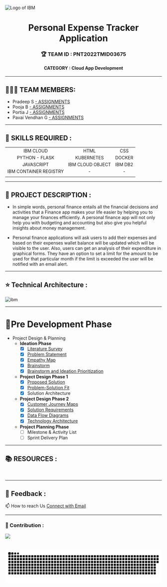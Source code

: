 
![Logo of IBM](https://user-images.githubusercontent.com/82322042/197071559-7063bfc6-8acd-492e-91e6-19a7289c473c.svg)</h1>

<h1 align="center"> Personal Expense Tracker Application </h1>
<b><h3 align="center">🏆 TEAM ID : PNT2022TMID03675</h3></b>
   <h4 align="center">CATEGORY : Cloud App Development<br></h4>
<hr>
<h2 >🧑🏻‍💻 TEAM MEMBERS: </h2>

   - Pradeep S <a href="https://github.com/IBM-EPBL/IBM-Project-26308-1660024385/tree/main/ASSIGNMENTS/Pradeep(Team%20Lead)">- ASSIGNMENTS </a><br>
   - Pooja B <a href="https://github.com/IBM-EPBL/IBM-Project-26308-1660024385/tree/main/ASSIGNMENTS/Pooja%20B">- ASSIGNMENTS </a><br>
   - Portia J <a href="https://github.com/IBM-EPBL/IBM-Project-26308-1660024385/tree/main/ASSIGNMENTS/Portia%20J">- ASSIGNMENTS </a><br>
   - Pavai Vendhan G <a href="https://github.com/IBM-EPBL/IBM-Project-26308-1660024385/tree/main/ASSIGNMENTS/Pavai%20Vendhan%20G">- ASSIGNMENTS </a>
<hr>
<h2>🎯 SKILLS REQUIRED : </h2>

|    |   |   |
| :---:         |     :---:      |          :---: | 
| IBM CLOUD   | HTML     | CSS    |  | 
| PYTHON - FLASK    | KUBERNETES      | DOCKER    |
| JAVASCRIPT  | IBM CLOUD OBJECT | IBM DB2 |
| IBM CONTAINER REGISTRY|-|-
| | | |

<hr>
<h2>📜 PROJECT DESCRIPTION : </h2>

  - In simple words, personal finance entails all the financial decisions and activities that a Finance app makes your life easier by helping you to manage your finances efficiently. A personal finance app will not only help you with budgeting and accounting but also give you helpful insights about money management.

  - Personal finance applications will ask users to add their expenses and based on their expenses wallet balance will be updated which will be visible to the user. Also, users can get an analysis of their expenditure in graphical forms. They have an option to set a limit for the amount to be used for that particular month if the limit is exceeded the user will be notified with an email alert.
<hr>
<h2>⭐️ Technical Architecture : </h2>

![ibm](https://user-images.githubusercontent.com/82322042/197016262-794eeb22-acbe-4d40-80ed-4b98041fed3f.png)
<hr>
<h1>💬Pre Development Phase</h1>

- Project Design & Planning
  - <b>Ideation Phase</b>
    - [x] <a href="https://github.com/IBM-EPBL/IBM-Project-26308-1660024385/blob/main/Project%20Design%20%26%20Planning/Ideation_Phase/Literature%20Survey.pdf">Literature Survey </a>
    - [x] <a href="https://github.com/IBM-EPBL/IBM-Project-26308-1660024385/blob/main/Project%20Design%20%26%20Planning/Ideation_Phase/Problem%20Statement.pdf">Problem Statement</a>
    - [x] <a href="https://github.com/IBM-EPBL/IBM-Project-26308-1660024385/blob/main/Project%20Design%20%26%20Planning/Ideation_Phase/Empathy%20Map.pdf">Empathy Map</a>
    - [x] <a href="https://github.com/IBM-EPBL/IBM-Project-26308-1660024385/blob/main/Project%20Design%20%26%20Planning/Ideation_Phase/Brainstorming.pdf">Brainstorm</a>
    - [x] <a href="https://github.com/IBM-EPBL/IBM-Project-26308-1660024385/blob/main/Project%20Design%20%26%20Planning/Ideation_Phase/brainstorm%20and%20ideation.pdf">Brainstorm and Ideation Prioritization</a>
  - <b>Project Design Phase 1</b>
    - [x] <a href="https://github.com/IBM-EPBL/IBM-Project-26308-1660024385/blob/main/Project%20Design%20%26%20Planning/Project%20Design%20Phase%201/Proposed%20-%20Solution.pdf">Proposed Solution</a>
    - [x] <a href="https://github.com/IBM-EPBL/IBM-Project-26308-1660024385/blob/main/Project%20Design%20%26%20Planning/Project%20Design%20Phase%201/Problem_solution_fit_PET.pdf">Problem-Solution Fit</a>
    - [x] Solution Architecture
  - <b>Project Design Phase 2</b>
    - [x] <a href="https://github.com/IBM-EPBL/IBM-Project-26308-1660024385/blob/main/Project%20Design%20%26%20Planning/Project%20Design%20Phase%201/Customer%20Journey%20Map.pdf">Customer Journey Maps</a>
    - [x] <a href="https://github.com/IBM-EPBL/IBM-Project-26308-1660024385/blob/main/Project%20Design%20%26%20Planning/Project%20Design%20Phase%202/Solution%20Requirements.pdf">Solution Requirements</a>
    - [x] <a href="https://github.com/IBM-EPBL/IBM-Project-26308-1660024385/blob/main/Project%20Design%20%26%20Planning/Project%20Design%20Phase%202/DataFlow%20diagram.pdf">Data Flow Diagrams</a>
    - [x] <a href="https://github.com/IBM-EPBL/IBM-Project-26308-1660024385/blob/main/Project%20Design%20%26%20Planning/Project%20Design%20Phase%202/Technology%20Architecture.pdf">Technology Architecture</a>
  - <b>Project Planning Phase</b>
    - [ ] Milestone & Activity List
    - [ ] Sprint Delivery Plan
<hr>
<h2>📚 RESOURCES :</h2><br>
<hr>
<h2>📣 Feedback :</h2>
📫 How to reach Us <a href = "mailto: pavaivendhan.professional@gmail.com">Connect with Email</a><br>
<hr>
<h3><b>🤝 Contribution :</h3>
<a href="https://github.com/IBM-EPBL/IBM-Project-26308-1660024385/graphs/contributors">
  <img src="https://contrib.rocks/image?repo=IBM-EPBL/IBM-Project-26308-1660024385" />
</a><br><br>

![Snake animation](https://github.com/gogulkrish/snak-/blob/main/rafaballerini-output/github-contribution-grid-snake.svg)


 
